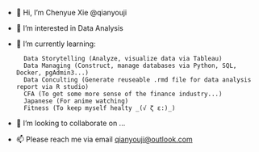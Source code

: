 - 👋 Hi, I’m Chenyue Xie @qianyouji
- 👀 I’m interested in Data Analysis
- 🌱 I’m currently learning:

        Data Storytelling (Analyze, visualize data via Tableau)
        Data Managing (Construct, manage databases via Python, SQL, Docker, pgAdmin3...)
        Data Conculting (Generate reuseable .rmd file for data analysis report via R studio)
        CFA (To get some more sense of the finance industry...)
        Japanese (For anime watching)
        Fitness (To keep myself healty _(√ ζ ε:)_)
        
- 💞️ I’m looking to collaborate on ...
- 📫 Please reach me via email 
        qianyouji@outlook.com


<!---
qianyouji/qianyouji is a ✨ special ✨ repository because its `README.md` (this file) appears on your GitHub profile.
You can click the Preview link to take a look at your changes.
--->
